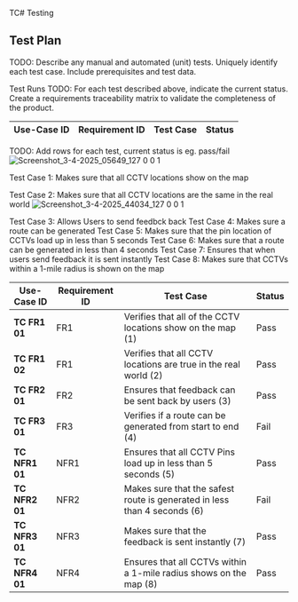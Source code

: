 TC# Testing

## Test Plan
TODO: Describe any manual and automated (unit) tests. Uniquely identify each test case. Include prerequisites and test data.

Test Runs
TODO: For each test described above, indicate the current status. 
Create a requirements traceability matrix to validate the completeness of the product.

| Use-Case ID | Requirement ID | Test Case | Status |
| ----------- | -------------- | --------- | ------ |

TODO: Add rows for each test, current status is eg. pass/fail
![Screenshot_3-4-2025_05649_127 0 0 1](https://github.com/user-attachments/assets/b10d0673-3036-4ae8-a2ec-8ce5ae8ceb88)

Test Case 1: Makes sure that all CCTV locations show on the map 

Test Case 2: Makes sure that all CCTV locations are the same in the real world
![Screenshot_3-4-2025_44034_127 0 0 1](https://github.com/user-attachments/assets/7eb029ad-3361-4e8b-90e1-3aeaecd6399c)

Test Case 3: Allows Users to send feedbck back
Test Case 4: Makes sure a route can be generated
Test Case 5: Makes sure that the pin location of CCTVs load up in less than 5 seconds
Test Case 6: Makes sure that a route can be generated in less than 4 seconds
Test Case 7: Ensures that when users send feedback it is sent instantly
Test Case 8: Makes sure that CCTVs within a 1-mile radius is shown on the map

| Use-Case ID | Requirement ID | Test Case | Status |
| ----------- | -------------- | --------- | ------ |
| **TC FR1 01** | FR1 | Verifies that all of the CCTV locations show on the map (1) | Pass |
| **TC FR1 02** | FR1 | Verifies that all CCTV locations are true in the real world (2) | Pass |
| **TC FR2 01** | FR2 | Ensures that feedback can be sent back by users (3) | Pass | 
| **TC FR3 01** | FR3 | Verifies if a route can be generated from start to end (4) | Fail |
| **TC NFR1 01** | NFR1 | Ensures that all CCTV Pins load up in less than 5 seconds (5) | Pass |
| **TC NFR2 01** | NFR2 | Makes sure that the safest route is generated in less than 4 seconds (6) | Fail |
| **TC NFR3 01** | NFR3 | Makes sure that the feedback is sent instantly (7) | Pass |
| **TC NFR4 01** | NFR4 | Ensures that all CCTVs within a 1-mile radius shows on the map (8) | Pass |

